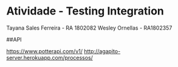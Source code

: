 # Atividade - Testing Integration

Tayana Sales Ferreira - RA 1802082
Wesley Ornellas - RA1802357

##API

https://www.potterapi.com/v1/
http://agapito-server.herokuapp.com/processos/
